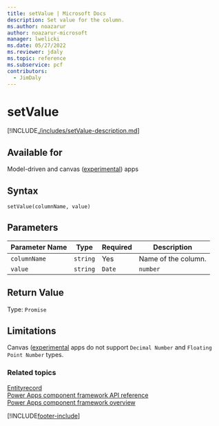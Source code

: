 ```yaml
---
title: setValue | Microsoft Docs
description: Set value for the column.
ms.author: noazarur
author: noazarur-microsoft
manager: lwelicki
ms.date: 05/27/2022
ms.reviewer: jdaly
ms.topic: reference
ms.subservice: pcf
contributors:
  - JimDaly
---
```


# setValue

[!INCLUDE[./includes/setValue-description.md](./includes/setValue-description.md)]

## Available for

Model-driven and canvas ([experimental](/powerapps-docs/maker/canvas-apps/working-with-experimental-preview#feature-roll-out-stages)) apps

## Syntax

`setValue(columnName, value)`

## Parameters

| Parameter Name | Type                                                                                                                                                                                | Required | Description               |
| -------------- | ------------------------------------------------------------------------------------------------------------------------------------------------------------------------------------------------ | -------- | ------------------------- |
| `columnName`   | `string`                                                                                                                                                                                         | Yes      | Name of the column.       |
| `value`        | `string` | `Date` | `number` | `number[]` | `boolean` | [EntityReference](./../entityreference.md) | `EntityReference[]` | [FileObject](./../fileobject.md) | [ImageObject](./../ImageObject.md) | Yes      | New value for the record. |

## Return Value

Type: `Promise`

## Limitations

Canvas ([experimental](/powerapps-docs/maker/canvas-apps/working-with-experimental-preview#feature-roll-out-stages) apps do not support `Decimal Number` and `Floating Point Number` types.

### Related topics

[Entityrecord](../entityrecord.md)<br/>
[Power Apps component framework API reference](../../reference/index.md)<br/>
[Power Apps component framework overview](../../overview.md)

[!INCLUDE[footer-include](../../../../includes/footer-banner.md)]
